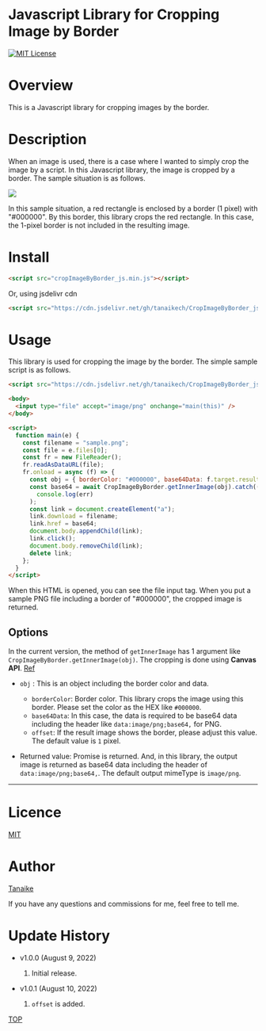 # Javascript Library for Cropping Image by Border

<a name="top"></a>
[![MIT License](http://img.shields.io/badge/license-MIT-blue.svg?style=flat)](LICENCE)

<a name="overview"></a>

# Overview

This is a Javascript library for cropping images by the border.

<a name="description"></a>

# Description

When an image is used, there is a case where I wanted to simply crop the image by a script. In this Javascript library, the image is cropped by a border. The sample situation is as follows.

![](https://tanaikech.github.io/image-storage/20220809a/fig1.png)

In this sample situation, a red rectangle is enclosed by a border (1 pixel) with "#000000". By this border, this library crops the red rectangle. In this case, the 1-pixel border is not included in the resulting image.

<a name="install"></a>

# Install

```html
<script src="cropImageByBorder_js.min.js"></script>
```

Or, using jsdelivr cdn

```html
<script src="https://cdn.jsdelivr.net/gh/tanaikech/CropImageByBorder_js/cropImageByBorder_js.min.js"></script>
```

# Usage

This library is used for cropping the image by the border. The simple sample script is as follows.

```html
<script src="https://cdn.jsdelivr.net/gh/tanaikech/CropImageByBorder_js/cropImageByBorder_js.min.js"></script>

<body>
  <input type="file" accept="image/png" onchange="main(this)" />
</body>

<script>
  function main(e) {
    const filename = "sample.png";
    const file = e.files[0];
    const fr = new FileReader();
    fr.readAsDataURL(file);
    fr.onload = async (f) => {
      const obj = { borderColor: "#000000", base64Data: f.target.result };
      const base64 = await CropImageByBorder.getInnerImage(obj).catch((err) =>
        console.log(err)
      );
      const link = document.createElement("a");
      link.download = filename;
      link.href = base64;
      document.body.appendChild(link);
      link.click();
      document.body.removeChild(link);
      delete link;
    };
  }
</script>
```

When this HTML is opened, you can see the file input tag. When you put a sample PNG file including a border of "#000000", the cropped image is returned.

## Options

In the current version, the method of `getInnerImage` has 1 argument like `CropImageByBorder.getInnerImage(obj)`. The cropping is done using **Canvas API**. [Ref](https://developer.mozilla.org/en-US/docs/Web/API/Canvas_API)

- `obj` : This is an object including the border color and data.

  - `borderColor`: Border color. This library crops the image using this border. Please set the color as the HEX like `#000000`.
  - `base64Data`: In this case, the data is required to be base64 data including the header like `data:image/png;base64,` for PNG.
  - `offset`: If the result image shows the border, please adjust this value. The default value is `1` pixel.

- Returned value: Promise is returned. And, in this library, the output image is returned as base64 data including the header of `data:image/png;base64,`. The default output mimeType is `image/png`.

---

<a name="licence"></a>

# Licence

[MIT](LICENCE)

<a name="author"></a>

# Author

[Tanaike](https://tanaikech.github.io/about/)

If you have any questions and commissions for me, feel free to tell me.

<a name="updatehistory"></a>

# Update History

- v1.0.0 (August 9, 2022)

  1. Initial release.

- v1.0.1 (August 10, 2022)

  1. `offset` is added.

[TOP](#top)
